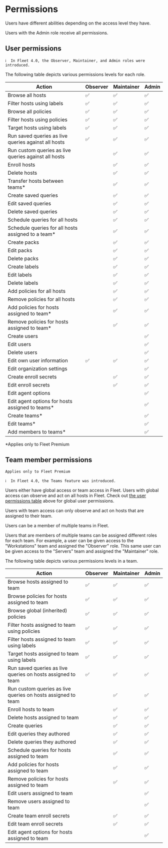 # Permissions

Users have different abilities depending on the access level they have.

Users with the Admin role receive all permissions.

## User permissions

```
ℹ️  In Fleet 4.0, the Observer, Maintainer, and Admin roles were introduced.
```

The following table depicts various permissions levels for each role.

| Action                                               | Observer | Maintainer | Admin |
| ---------------------------------------------------- | -------- | ---------- | ----- |
| Browse all hosts                                     | ✅       | ✅         | ✅    |
| Filter hosts using labels                            | ✅       | ✅         | ✅    |
| Browse all policies                                  | ✅       | ✅         | ✅    |
| Filter hosts using policies                          | ✅       | ✅         | ✅    |
| Target hosts using labels                            | ✅       | ✅         | ✅    |
| Run saved queries as live queries against all hosts  | ✅       | ✅         | ✅    |
| Run custom queries as live queries against all hosts |          | ✅         | ✅    |
| Enroll hosts                                         |          | ✅         | ✅    |
| Delete hosts                                         |          | ✅         | ✅    |
| Transfer hosts between teams\*                       |          | ✅         | ✅    |
| Create saved queries                                 |          | ✅         | ✅    |
| Edit saved queries                                   |          | ✅         | ✅    |
| Delete saved queries                                 |          | ✅         | ✅    |
| Schedule queries for all hosts                       |          | ✅         | ✅    |
| Schedule queries for all hosts assigned to a team\*  |          | ✅         | ✅    |
| Create packs                                         |          | ✅         | ✅    |
| Edit packs                                           |          | ✅         | ✅    |
| Delete packs                                         |          | ✅         | ✅    |
| Create labels                                        |          | ✅         | ✅    |
| Edit labels                                          |          | ✅         | ✅    |
| Delete labels                                        |          | ✅         | ✅    |
| Add policies for all hosts                           |          | ✅         | ✅    |
| Remove policies for all hosts                        |          | ✅         | ✅    |
| Add policies for hosts assigned to team\*            |          | ✅         | ✅    |
| Remove policies for hosts assigned to team\*         |          | ✅         | ✅    |
| Create users                                         |          |            | ✅    |
| Edit users                                           |          |            | ✅    |
| Delete users                                         |          |            | ✅    |
| Edit own user information                            | ✅       | ✅         | ✅    |
| Edit organization settings                           |          |            | ✅    |
| Create enroll secrets                                |          | ✅         | ✅    |
| Edit enroll secrets                                  |          | ✅         | ✅    |
| Edit agent options                                   |          |            | ✅    |
| Edit agent options for hosts assigned to teams\*     |          |            | ✅    |
| Create teams\*                                       |          |            | ✅    |
| Edit teams\*                                         |          |            | ✅    |
| Add members to teams\*                               |          |            | ✅    |

\*Applies only to Fleet Premium

## Team member permissions

`Applies only to Fleet Premium`

```
ℹ️  In Fleet 4.0, the Teams feature was introduced.
```

Users either have global access or team access in Fleet. Users with global access can observe and act on all hosts in Fleet. Check out [the user permissions table](#user-permissions) above for global user permissions.

Users with team access can only observe and act on hosts that are assigned to their team.

Users can be a member of multiple teams in Fleet.

Users that are members of multiple teams can be assigned different roles for each team. For example, a user can be given access to the "Workstations" team and assigned the "Observer" role. This same user can be given access to the "Servers" team and assigned the "Maintainer" role.

The following table depicts various permissions levels in a team.

| Action                                                       | Observer | Maintainer | Admin   |
| ------------------------------------------------------------ | -------- | ---------- | ------- |
| Browse hosts assigned to team                                | ✅       | ✅         | ✅       |
| Browse policies for hosts assigned to team                   | ✅       | ✅         | ✅       |
| Browse global (inherited) policies                           | ✅       | ✅         | ✅       |
| Filter hosts assigned to team using policies                 | ✅       | ✅         | ✅       |
| Filter hosts assigned to team using labels                   | ✅       | ✅         | ✅       |
| Target hosts assigned to team using labels                   | ✅       | ✅         | ✅       |
| Run saved queries as live queries on hosts assigned to team  | ✅       | ✅         | ✅       |
| Run custom queries as live queries on hosts assigned to team |          | ✅         | ✅       |
| Enroll hosts to team                                         |          | ✅         | ✅       |
| Delete hosts assigned to team                                |          | ✅         | ✅       |
| Create queries                                               |          | ✅         | ✅       |
| Edit queries they authored                                   |          | ✅         | ✅       |
| Delete queries they authored                                 |          | ✅         | ✅       |
| Schedule queries for hosts assigned to team                  |          | ✅         | ✅       |
| Add policies for hosts assigned to team                      |          | ✅         | ✅       |
| Remove policies for hosts assigned to team                   |          | ✅         | ✅       |
| Edit users assigned to team                                  |          |            | ✅       |
| Remove users assigned to team                                |          |            | ✅       |
| Create team enroll secrets                                   |          | ✅         | ✅       |
| Edit team enroll secrets                                     |          | ✅         | ✅       |
| Edit agent options for hosts assigned to team                |          |            | ✅       |

<meta name="pageOrderInSection" value="900">

